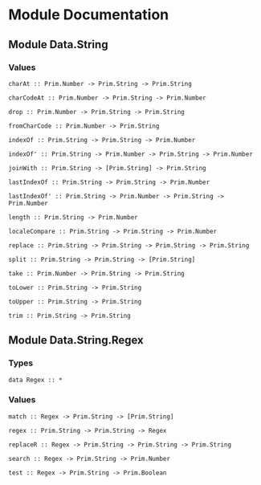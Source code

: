 # Module Documentation

## Module Data.String

### Values

    charAt :: Prim.Number -> Prim.String -> Prim.String

    charCodeAt :: Prim.Number -> Prim.String -> Prim.Number

    drop :: Prim.Number -> Prim.String -> Prim.String

    fromCharCode :: Prim.Number -> Prim.String

    indexOf :: Prim.String -> Prim.String -> Prim.Number

    indexOf' :: Prim.String -> Prim.Number -> Prim.String -> Prim.Number

    joinWith :: Prim.String -> [Prim.String] -> Prim.String

    lastIndexOf :: Prim.String -> Prim.String -> Prim.Number

    lastIndexOf' :: Prim.String -> Prim.Number -> Prim.String -> Prim.Number

    length :: Prim.String -> Prim.Number

    localeCompare :: Prim.String -> Prim.String -> Prim.Number

    replace :: Prim.String -> Prim.String -> Prim.String -> Prim.String

    split :: Prim.String -> Prim.String -> [Prim.String]

    take :: Prim.Number -> Prim.String -> Prim.String

    toLower :: Prim.String -> Prim.String

    toUpper :: Prim.String -> Prim.String

    trim :: Prim.String -> Prim.String


## Module Data.String.Regex

### Types

    data Regex :: *


### Values

    match :: Regex -> Prim.String -> [Prim.String]

    regex :: Prim.String -> Prim.String -> Regex

    replaceR :: Regex -> Prim.String -> Prim.String -> Prim.String

    search :: Regex -> Prim.String -> Prim.Number

    test :: Regex -> Prim.String -> Prim.Boolean